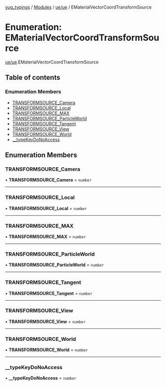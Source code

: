 [yug_typings](../README.md) / [Modules](../modules.md) / [ue/ue](../modules/ue_ue.md) / EMaterialVectorCoordTransformSource

# Enumeration: EMaterialVectorCoordTransformSource

[ue/ue](../modules/ue_ue.md).EMaterialVectorCoordTransformSource

## Table of contents

### Enumeration Members

- [TRANSFORMSOURCE\_Camera](ue_ue.EMaterialVectorCoordTransformSource.md#transformsource_camera)
- [TRANSFORMSOURCE\_Local](ue_ue.EMaterialVectorCoordTransformSource.md#transformsource_local)
- [TRANSFORMSOURCE\_MAX](ue_ue.EMaterialVectorCoordTransformSource.md#transformsource_max)
- [TRANSFORMSOURCE\_ParticleWorld](ue_ue.EMaterialVectorCoordTransformSource.md#transformsource_particleworld)
- [TRANSFORMSOURCE\_Tangent](ue_ue.EMaterialVectorCoordTransformSource.md#transformsource_tangent)
- [TRANSFORMSOURCE\_View](ue_ue.EMaterialVectorCoordTransformSource.md#transformsource_view)
- [TRANSFORMSOURCE\_World](ue_ue.EMaterialVectorCoordTransformSource.md#transformsource_world)
- [\_\_typeKeyDoNoAccess](ue_ue.EMaterialVectorCoordTransformSource.md#__typekeydonoaccess)

## Enumeration Members

### TRANSFORMSOURCE\_Camera

• **TRANSFORMSOURCE\_Camera** = `number`

___

### TRANSFORMSOURCE\_Local

• **TRANSFORMSOURCE\_Local** = `number`

___

### TRANSFORMSOURCE\_MAX

• **TRANSFORMSOURCE\_MAX** = `number`

___

### TRANSFORMSOURCE\_ParticleWorld

• **TRANSFORMSOURCE\_ParticleWorld** = `number`

___

### TRANSFORMSOURCE\_Tangent

• **TRANSFORMSOURCE\_Tangent** = `number`

___

### TRANSFORMSOURCE\_View

• **TRANSFORMSOURCE\_View** = `number`

___

### TRANSFORMSOURCE\_World

• **TRANSFORMSOURCE\_World** = `number`

___

### \_\_typeKeyDoNoAccess

• **\_\_typeKeyDoNoAccess** = `number`
